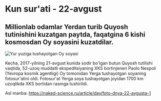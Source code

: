 # Kun sur'ati - 22-avgust

## Millionlab odamlar Yerdan turib Quyosh tutinishini kuzatgan paytda, faqatgina 6 kishi kosmosdan Oy soyasini kuzatdilar.

![Yur yuziga tushayotgan Oy soyasi](https://naked-science.ru/sites/default/files/styles/full_size/public/field/image/ahr0cdovl3d3dy5zcgfjzs5jb20vaw1hz2vzl2kvmdawlza2os.jpg?itok=Lbta-MKP)

Kecha, 2017-yilning 21-avgust kunida sodir bo'lgan butun Quyosh tutilishi vaqtida, 52-uzoq muddatli ekspeditsiyaning XKS bortinjeneri Paolo Nespoli (Yevropa kosmik agentligi) Oy tomonidan Yerga tushayotgan soyaning fotosur'atini oldi. Fotosur'at Yerga soya tushayotgan joyidan 1700 km uzoqlikda XKS bortidan rasmga tushirildi.

Asl manba: https://naked-science.ru/article/day/foto-dnya-22-avgusta-1